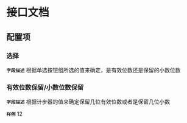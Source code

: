 <!-- 以下为接口文档样例，请根据实际组件配置项及逻辑控制输出接口文档，文档提供两份，md源文件与html，html对外供配置查阅使用 -->
# 接口文档
<!-- 给配置人员使用的配置项字段介绍及样例，没有请删除此项 -->
## 配置项
###  选择
**`字段描述`**
根据单选按钮组所选的值来确定，是有效位数还是保留的小数位数


### 有效位数保留/小数位数保留
**`字段描述`**
根据计步器的值来确定保留几位有效位数或者是保留几位小数

**`样例`**
12



